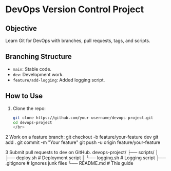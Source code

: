# DevOps Version Control Project

## Objective
Learn Git for DevOps with branches, pull requests, tags, and scripts.

## Branching Structure
- `main`: Stable code.
- `dev`: Development work.
- `feature/add-logging`: Added logging script.

## How to Use
1. Clone the repo:
   ```bash
   git clone https://github.com/your-username/devops-project.git
   cd devops-project
   </br>

2 Work on a feature branch:
        git checkout -b feature/your-feature dev
        git add .
        git commit -m "Your feature"
        git push -u origin feature/your-feature

3 Submit pull requests to dev on GitHub.
                devops-project/
            ├── scripts/
            │   ├── deploy.sh   # Deployment script
            │   └── logging.sh  # Logging script
            ├── .gitignore      # Ignores junk files
            └── README.md       # This guide

    